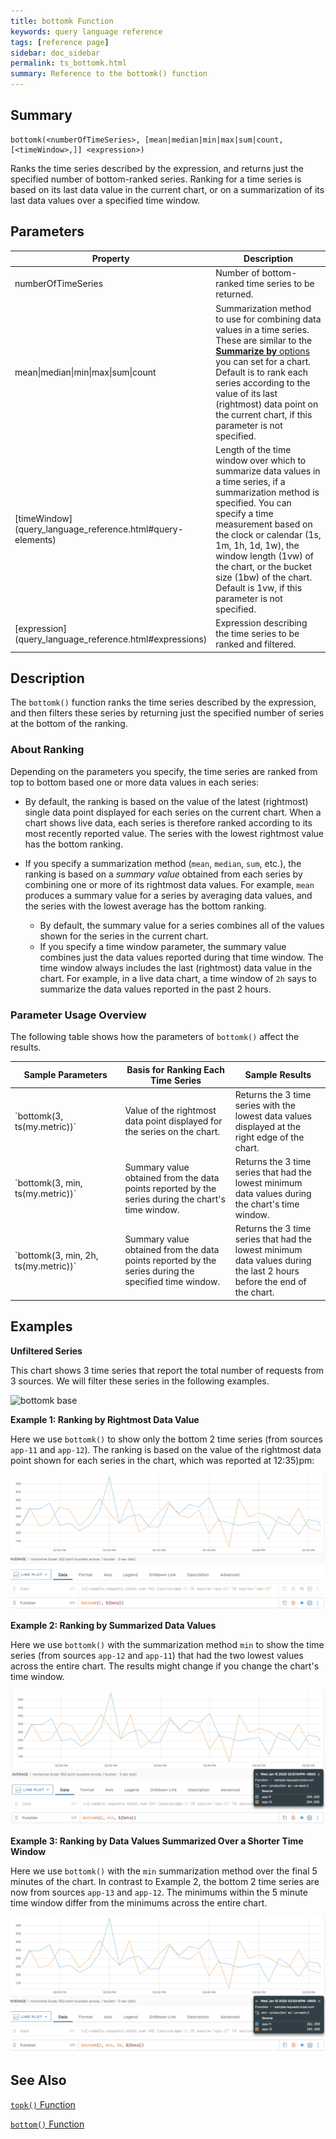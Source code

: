 ```yaml
---
title: bottomk Function
keywords: query language reference
tags: [reference page]
sidebar: doc_sidebar
permalink: ts_bottomk.html
summary: Reference to the bottomk() function
---
```

## Summary

```
bottomk(<numberOfTimeSeries>, [mean|median|min|max|sum|count, [<timeWindow>,]] <expression>)
```
Ranks the time series described by the expression, and returns just the specified number of bottom-ranked series. Ranking for a time series is based on its last data value in the current chart, or on a summarization of its last data values over a specified time window.


## Parameters
<table>
<tbody>
<thead>
<tr><th width="20%">Property</th><th width="80%">Description</th></tr>
</thead>
<tr>
<td>numberOfTimeSeries</td>
<td>Number of bottom-ranked time series to be returned.  </td></tr>
<tr>
<td>mean&vert;median&vert;min&vert;max&vert;sum&vert;count </td>
<td>Summarization method to use for combining data values in a time series. 
These are similar to the <a href="ui_chart_reference.html#general"><strong>Summarize by</strong> options</a> you can set for a chart.
Default is to rank each series according to the value of its last (rightmost) data point on the current chart, if this parameter is not specified.</td>
</tr>
<tr>
<td markdown="span">[timeWindow](query_language_reference.html#query-elements)</td>
<td markdown="span">Length of the time window over which to summarize data values in a time series, if a summarization method is specified. You can specify a time measurement based on the clock or calendar (1s, 1m, 1h, 1d, 1w), the window length (1vw) of the chart, or the bucket size (1bw) of the chart. Default is 1vw, if this parameter is not specified.</td></tr>
<tr>
<td markdown="span"> [expression](query_language_reference.html#expressions)</td>
<td>Expression describing the time series to be ranked and filtered.</td>
</tr>
</tbody>
</table>

## Description

The `bottomk()` function ranks the time series described by the expression, and then filters these series by returning just the specified number of series at the bottom of the ranking. 

### About Ranking

Depending on the parameters you specify, the time series are ranked from top to bottom based one or more data values in each series: 

* By default, the ranking is based on the value of the latest (rightmost) single data point displayed for each series on the current chart. When a chart shows live data, each series is therefore ranked according to its most recently reported value. The series with the lowest rightmost value has the bottom ranking.

* If you specify a summarization method (`mean`, `median`, `sum`, etc.), the ranking is based on a _summary value_ obtained from each series by combining one or more of its rightmost data values. For example, `mean` produces a summary value for a series by averaging data values, and the series with the lowest average has the bottom ranking. 

  * By default, the summary value for a series combines all of the values shown for the series in the current chart. 
  * If you specify a time window parameter, the summary value combines just the data values reported during that time window. The time window always includes the last (rightmost) data value in the chart. For example, in a live data chart, a time window of `2h` says to summarize the data values reported in the past 2 hours. 

### Parameter Usage Overview

The following table shows how the parameters of `bottomk()` affect the results.

<table>
<tbody>
<thead><tr><th width="35%">Sample Parameters</th> <th width="35%">Basis for Ranking Each Time Series</th> <th width="30%">Sample Results</th></tr>
</thead>
<tr>
<td markdown="span">`bottomk(3, ts(my.metric))`</td>
<td>Value of the rightmost data point displayed for the series on the chart. </td>
<td>Returns the 3 time series with the lowest data values displayed at the right edge of the chart.</td></tr>
<tr>
<td markdown="span">`bottomk(3, min, ts(my.metric))`</td>
<td>Summary value obtained from the data points reported by the series during the chart's time window.</td>
<td>Returns the 3 time series that had the lowest minimum data values during the chart's time window.</td></tr>

<tr>
<td markdown="span">`bottomk(3, min, 2h, ts(my.metric))`</td>
<td>Summary value obtained from the data points reported by the series during the specified time window. </td>
<td>Returns the 3 time series that had the lowest minimum data values during the last 2 hours before the end of the chart.</td></tr>
</tbody>
</table>



## Examples

**Unfiltered Series** 

<!--- requests: ts(~sample.requests.total.num, source=app-11, source=app-12, source=app-13) --->
This chart shows 3 time series that report the total number of requests from 3 sources. We will filter these series in the following examples. 

![bottomk base](images/ts_bottomk_filter_base.png)

**Example 1: Ranking by Rightmost Data Value** 

<!--- bottomk(2, ${requests}) --->
Here we use `bottomk()` to show only the bottom 2 time series (from sources `app-11` and `app-12`). The ranking is based on the value of the rightmost data point shown for each series in the chart, which was reported at 12:35)pm:

![bottomk example](images/ts_bottomk_default_ranking.png)

**Example 2: Ranking by Summarized Data Values** 

<!--- bottomk(2, min, ${requests}) --->
Here we use `bottomk()` with the summarization method `min` to show the time series (from sources `app-12` and `app-11`) that had the two lowest values across the entire chart. The results might change if you change the chart's time window.

![bottomk min example](images/ts_bottomk_min_over_chart.png)
  
**Example 3: Ranking by Data Values Summarized Over a Shorter Time Window** 
  
<!--- bottomk(2, min, 5m, ${requests}) --->
Here we use `bottomk()` with the `min` summarization method over the final 5 minutes of the chart. In contrast to Example 2, the bottom 2 time series are now from sources `app-13` and `app-12`. The minimums within the 5 minute time window differ from the minimums across the entire chart.


![bottomk min 5m example](images/ts_bottomk_min_5m.png)

## See Also

[`topk()` Function](ts_topk.html)

[`bottom()` Function](ts_bottom.html)
